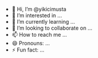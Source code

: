- 👋 Hi, I’m @yikicimusta
- 👀 I’m interested in ...
- 🌱 I’m currently learning ...
- 💞️ I’m looking to collaborate on ...
- 📫 How to reach me ...
- 😄 Pronouns: ...
- ⚡ Fun fact: ...

<!---
yikicimusta/yikicimusta is a ✨ special ✨ repository because its `README.md` (this file) appears on your GitHub profile.
You can click the Preview link to take a look at your changes.
--->
